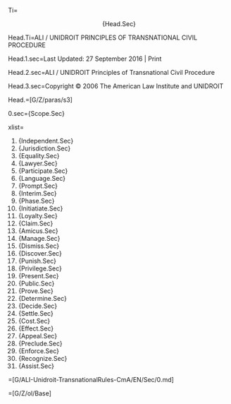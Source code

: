 Ti=<center>{Head.Sec}</center>

Head.Ti=ALI / UNIDROIT PRINCIPLES OF TRANSNATIONAL CIVIL PROCEDURE

Head.1.sec=Last Updated: 27 September 2016 | Print

Head.2.sec=ALI / UNIDROIT Principles of Transnational Civil Procedure

Head.3.sec=Copyright © 2006 The American Law Institute and UNIDROIT

Head.=[G/Z/paras/s3]

0.sec={Scope.Sec}

xlist=<ol><li>{Independent.Sec}<li>{Jurisdiction.Sec}<li>{Equality.Sec}<li>{Lawyer.Sec}<li>{Participate.Sec}<li>{Language.Sec}<li>{Prompt.Sec}<li>{Interim.Sec}<li>{Phase.Sec}<li>{Initiatiate.Sec}<li>{Loyalty.Sec}<li>{Claim.Sec}<li>{Amicus.Sec}<li>{Manage.Sec}<li>{Dismiss.Sec}<li>{Discover.Sec}<li>{Punish.Sec}<li>{Privilege.Sec}<li>{Present.Sec}<li>{Public.Sec}<li>{Prove.Sec}<li>{Determine.Sec}<li>{Decide.Sec}<li>{Settle.Sec}<li>{Cost.Sec}<li>{Effect.Sec}<li>{Appeal.Sec}<li>{Preclude.Sec}<li>{Enforce.Sec}<li>{Recognize.Sec}<li>{Assist.Sec}</ol>

=[G/ALI-Unidroit-TransnationalRules-CmA/EN/Sec/0.md]

=[G/Z/ol/Base]